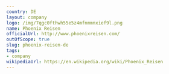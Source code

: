```yaml
---
country: DE
layout: company
logo: /img/7qgc0fthwh55e5z4mfnmmnxief9l.png
name: Phoenix Reisen
officialUrl: http://www.phoenixreisen.com/
outOfScope: true
slug: phoenix-reisen-de
tags:
- company
wikipediaUrl: https://en.wikipedia.org/wiki/Phoenix_Reisen
---
```

